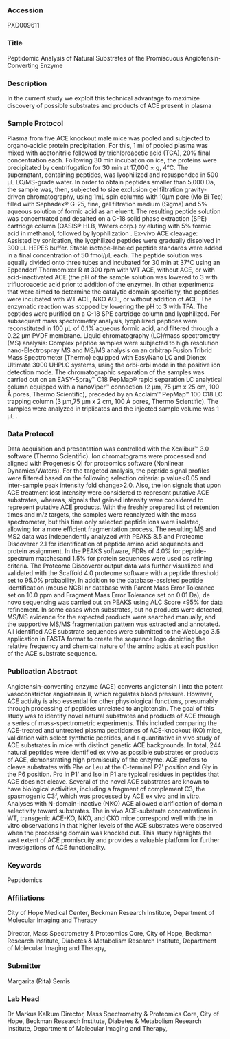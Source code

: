 ### Accession
PXD009611

### Title
Peptidomic Analysis of Natural Substrates of the Promiscuous Angiotensin-Converting Enzyme

### Description
In the current study we exploit this technical advantage to maximize discovery of possible substrates and products of ACE present in plasma

### Sample Protocol
Plasma from five ACE knockout male mice was pooled and subjected to organo-acidic protein precipitation. For this, 1 ml of pooled plasma was mixed with acetonitrile followed by trichloroacetic acid (TCA), 20% final concentration each. Following 30 min incubation on ice, the proteins were precipitated by centrifugation for 30 min at 17,000 × g, 4°C. The supernatant, containing peptides, was lyophilized and resuspended in 500 µL LC/MS-grade water. In order to obtain peptides smaller than 5,000 Da, the sample was, then, subjected to size exclusion gel filtration gravity-driven chromatography, using 1mL spin columns with 10µm pore (Mo Bi Tec) filled with  Sephadex® G-25, fine, gel filtration medium (Sigma) and 5% aqueous solution of formic acid as an eluent. The resulting peptide solution was concentrated and desalted on a C-18 solid phase extraction (SPE) cartridge column (OASIS® HLB, Waters corp.) by eluting with 5% formic acid in methanol, followed by lyophilization . Ex-vivo ACE cleavage:  Assisted by sonication, the lyophilized peptides were gradually dissolved in 300 µL HEPES buffer. Stable isotope-labeled peptide standards were added in a final concentration of 50 fmol/µL each. The peptide solution was equally divided onto three tubes and incubated for 30 min at 37°C using an Eppendorf Thermomixer R at 300 rpm with WT ACE, without ACE, or with acid-inactivated ACE (the pH of the sample solution was lowered to 3 with trifluoroacetic acid prior to addition of the enzyme). In other experiments that were aimed to determine the catalytic domain specificity, the peptides were incubated with WT ACE, NKO ACE, or without addition of ACE. The enzymatic reaction was stopped by lowering the pH to 3 with TFA. The peptides were purified on a C-18 SPE cartridge column and lyophilized. For subsequent mass spectrometry analysis, lyophilized peptides were reconstituted in 100 µL of 0.1% aqueous formic acid, and filtered through a 0.22 µm PVDF membrane.  Liquid chromatography (LC)/mass spectrometry (MS) analysis: Complex peptide samples were subjected to high resolution nano-Electrospray MS and MS/MS analysis on an orbitrap Fusion Tribrid Mass Spectrometer (Thermo) equipped with EasyNano LC and Dionex Ultimate 3000 UHPLC systems, using the orbi-orbi mode in the positive ion detection mode.  The chromatographic separation of the samples was carried out on an EASY-Spray™ C18 PepMap® rapid separation LC analytical column equipped with a nanoViper™ connection (2 µm, 75 µm x 25 cm, 100 Å pores, Thermo Scientific), preceded by an Acclaim™ PepMap™ 100 C18 LC trapping column (3 µm,75 µm x 2 cm, 100 Å pores, Thermo Scientific). The samples were analyzed in triplicates and the injected sample volume was 1 µL .

### Data Protocol
Data acquisition and presentation was controlled with the Xcalibur™ 3.0 software (Thermo Scientific). Ion chromatograms were processed and aligned with Progenesis QI for proteomics software (Nonlinear Dynamics/Waters). For the targeted analysis, the peptide signal profiles were filtered based on the following selection criteria: p value<0.05 and inter-sample peak intensity fold change>2.0. Also, the ion signals that upon ACE treatment lost intensity were considered to represent putative ACE substrates, whereas, signals that gained intensity were considered to represent putative ACE products. With the freshly prepared list of retention times and m/z targets, the samples were reanalyzed with the mass spectrometer, but this time only selected peptide ions were isolated, allowing for a more efficient fragmentation process. The resulting MS and MS2 data was independently analyzed with PEAKS 8.5 and Proteome Discoverer 2.1 for identification of peptide amino acid sequences and protein assignment. In the PEAKS software, FDRs of 4.0% for peptide-spectrum matchesand 1.5% for protein sequences were used as refining criteria. The Proteome Discoverer output data was further visualized and validated with the Scaffold 4.0 proteome software with a peptide threshold set to 95.0% probability. In addition to the database-assisted peptide identification (mouse NCBI nr database with Parent Mass Error Tolerance set on 10.0 ppm and Fragment Mass Error Tolerance set on 0.01 Da), de novo sequencing was carried out on PEAKS using ALC Score ≥95% for data refinement. In some cases when substrates, but no products were detected, MS/MS evidence for the expected products were searched manually, and the supportive MS/MS fragmentation pattern was extracted and annotated. All identified ACE substrate sequences were submitted to the WebLogo 3.5 application in FASTA format to create the sequence logo depicting the relative frequency and chemical nature of the amino acids at each position of the ACE substrate sequence.

### Publication Abstract
Angiotensin-converting enzyme (ACE) converts angiotensin I into the potent vasoconstrictor angiotensin II, which regulates blood pressure. However, ACE activity is also essential for other physiological functions, presumably through processing of peptides unrelated to angiotensin. The goal of this study was to identify novel natural substrates and products of ACE through a series of mass-spectrometric experiments. This included comparing the ACE-treated and untreated plasma peptidomes of ACE-knockout (KO) mice, validation with select synthetic peptides, and a quantitative in vivo study of ACE substrates in mice with distinct genetic ACE backgrounds. In total, 244 natural peptides were identified ex vivo as possible substrates or products of ACE, demonstrating high promiscuity of the enzyme. ACE prefers to cleave substrates with Phe or Leu at the C-terminal P2' position and Gly in the P6 position. Pro in P1' and Iso in P1 are typical residues in peptides that ACE does not cleave. Several of the novel ACE substrates are known to have biological activities, including a fragment of complement C3, the spasmogenic C3f, which was processed by ACE ex vivo and in vitro. Analyses with N-domain-inactive (NKO) ACE allowed clarification of domain selectivity toward substrates. The in vivo ACE-substrate concentrations in WT, transgenic ACE-KO, NKO, and CKO mice correspond well with the in vitro observations in that higher levels of the ACE substrates were observed when the processing domain was knocked out. This study highlights the vast extent of ACE promiscuity and provides a valuable platform for further investigations of ACE functionality.

### Keywords
Peptidomics

### Affiliations
City of Hope Medical Center, Beckman Research Institute,
Department of Molecular Imaging and Therapy

Director, Mass Spectrometry & Proteomics Core, City of Hope, Beckman Research Institute, Diabetes & Metabolism Research Institute, Department of Molecular Imaging and Therapy,

### Submitter
Margarita (Rita) Semis

### Lab Head
Dr Markus Kalkum
Director, Mass Spectrometry & Proteomics Core, City of Hope, Beckman Research Institute, Diabetes & Metabolism Research Institute, Department of Molecular Imaging and Therapy,


